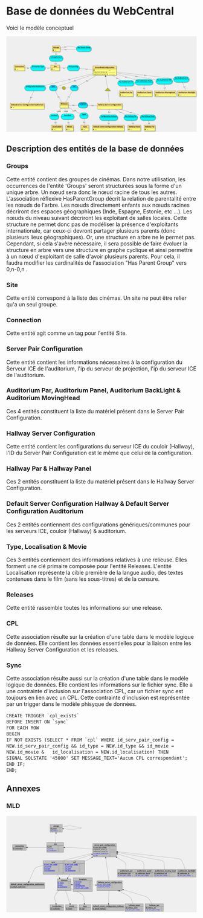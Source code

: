 # Base de données du WebCentral

Voici le modèle conceptuel

![MCD!](WebCentral-Database-MCD.png "MCD")

## Description des entités de la base de données

### Groups

Cette entité contient des groupes de cinémas. Dans notre utilisation, les occurrences de l'entité 'Groups' seront structurées sous la forme d'un unique arbre. Un nœud sera donc le nœud racine de tous les autres. L'association réflexive HasParentGroup décrit la relation de parentalité entre les nœuds de l'arbre. Les nœuds directement enfants aux nœuds racines décriront des espaces géographiques (Inde, Espagne, Estonie, etc ...). Les nœuds du niveau suivant décriront les exploitant de salles locales. Cette structure ne permet donc pas de modéliser la présence d'exploitants internationale, car ceux-ci devront partager plusieurs parents (donc plusieurs lieux géographiques). Or, une structure en arbre ne le permet pas. Cependant, si cela s'avère nécessaire, il sera possible de faire évoluer la structure en arbre vers une structure en graphe cyclique et ainsi permettre à un nœud d'exploitant de salle d'avoir plusieurs parents. Pour cela, il faudra modifier les cardinalités de l'association "Has Parent Group" vers 0,n-0,n .

### Site

Cette entité correspond à la liste des cinémas. Un site ne peut être relier qu'a un seul groupe.

### Connection

Cette entité agit comme un tag pour l'entité Site.

### Server Pair Configuration

Cette entité contient les informations nécessaires à la configuration du Serveur ICE de l'auditorium, l'ip du serveur de projection, l'ip du serveur ICE de l'auditorium.

### Auditorium Par, Auditorium Panel, Auditorium BackLight & Auditorium MovingHead

Ces 4 entités constituent la liste du matériel présent dans le Server Pair Configuration.

### Hallway Server Configuration

Cette entité contient les configurations du serveur ICE du couloir (Hallway), l'ID du Server Pair Configuration est le même que celui de la configuration.

### Hallway Par & Hallway Panel

Ces 2 entités constituent la liste du matériel présent dans le Hallway Server Configuration.

### Default Server Configuration Hallway & Default Server Configuration Auditorium

Ces 2 entités contiennent des configurations génériques/communes pour les serveurs ICE, couloir (Hallway) & auditorium.

### Type, Localisation & Movie

Ces 3 entités contiennent des informations relatives à une relieuse. Elles forment une clé primaire composée pour l'entité Releases. L'entité Localisation représente la cible première de la langue audio, des textes contenues dans le film (sans les sous-titres) et de la censure.

### Releases

Cette entité rassemble toutes les informations sur une release.

### CPL

Cette association résulte sur la création d'une table dans le modèle logique de données. Elle contient les données essentielles pour la liaison entre les Hallway Server Configuration et les releases.

### Sync

Cette association résulte aussi sur la création d'une table dans le modèle logique de données. Elle contient les informations sur le fichier sync. Elle a une contrainte d'inclusion sur l'association CPL, car un fichier sync est toujours en lien avec un CPL.
Cette contrainte d'inclusion est représentée par un trigger dans le modèle phisyque de données.

```
CREATE TRIGGER `cpl_exists`
BEFORE INSERT ON `sync`
FOR EACH ROW
BEGIN
IF NOT EXISTS (SELECT * FROM `cpl` WHERE id_serv_pair_config = NEW.id_serv_pair_config && id_type = NEW.id_type && id_movie = NEW.id_movie &   id_localisation = NEW.id_localisation) THEN
SIGNAL SQLSTATE '45000' SET MESSAGE_TEXT='Aucun CPL correspondant';
END IF;
END;
```

## Annexes

### MLD

![MLD!](WebCentral-Database-MLD.png "MLD")
